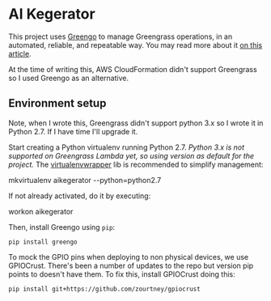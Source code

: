 # AI Kegerator

This project uses [Greengo](https://github.com/rpedigoni/greengo) to manage Greengrass operations, in an automated, reliable, and repeatable way. You may read more about it [on this article](https://read.acloud.guru/aws-greengrass-the-missing-manual-2ac8df2fbdf4).

At the time of writing this, AWS CloudFormation didn't support Greengrass so I used Greengo as an alternative. 


## Environment setup
Note, when I wrote this, Greengrass didn't support python 3.x so I wrote it in Python 2.7. If I have time I'll upgrade it. 

Start creating a Python virtualenv running Python 2.7. *Python 3.x is not supported on Greengrass Lambda yet, so using version as default for the project.* The [virtualenvwrapper](http://virtualenvwrapper.readthedocs.io/en/latest/) lib is recommended to simplify management:

 mkvirtualenv aikegerator --python=python2.7

 If not already activated, do it by executing:

workon aikegerator

Then, install Greengo using `pip`:

    pip install greengo

To mock the GPIO pins when deploying to non physical devices, we use GPIOCrust. There's been a number of updates to the repo but version pip points to doesn't have them. To fix this, install GPIOCrust doing this: 

	pip install git+https://github.com/zourtney/gpiocrust
